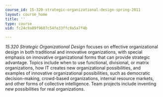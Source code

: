 ```yaml
---
course_id: 15-320-strategic-organizational-design-spring-2011
layout: course_home
title: ''
type: course
uid: fc24c9a89f9607c54fe33ffc9a5a7f4b

---
```

_15.320 Strategic Organizational Design_ focuses on effective organizational design in both traditional and innovative organizations, with special emphasis on innovative organizational forms that can provide strategic advantage. Topics include when to use functional, divisional, or matrix organizations, how IT creates new organizational possibilities, and examples of innovative organizational possibilities, such as democratic decision-making, crowd-based organizations, internal resource markets, and other forms of collective intelligence. Team projects include inventing new possibilities for real organizations.
